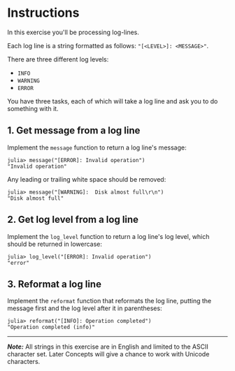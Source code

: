 # Instructions

In this exercise you'll be processing log-lines.

Each log line is a string formatted as follows: `"[<LEVEL>]: <MESSAGE>"`.

There are three different log levels:

- `INFO`
- `WARNING`
- `ERROR`

You have three tasks, each of which will take a log line and ask you to do something with it.

## 1. Get message from a log line

Implement the `message` function to return a log line's message:

```julia-repl
julia> message("[ERROR]: Invalid operation")
"Invalid operation"
```

Any leading or trailing white space should be removed:

```julia-repl
julia> message("[WARNING]:  Disk almost full\r\n")
"Disk almost full"
```

## 2. Get log level from a log line

Implement the `log_level` function to return a log line's log level, which should be returned in lowercase:

```julia-repl
julia> log_level("[ERROR]: Invalid operation")
"error"
```

## 3. Reformat a log line

Implement the `reformat` function that reformats the log line, putting the message first and the log level after it in parentheses:

```julia-repl
julia> reformat("[INFO]: Operation completed")
"Operation completed (info)"
```

----

***Note:***  All strings in this exercise are in English and limited to the ASCII character set.
Later Concepts will give a chance to work with Unicode characters.
